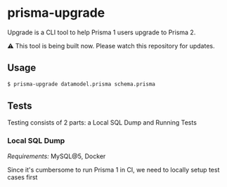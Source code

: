 # prisma-upgrade

Upgrade is a CLI tool to help Prisma 1 users upgrade to Prisma 2.

⚠️ This tool is being built now. Please watch this repository for updates.

## Usage

```sh
$ prisma-upgrade datamodel.prisma schema.prisma
```

## Tests

Testing consists of 2 parts: a Local SQL Dump and Running Tests

### Local SQL Dump

_Requirements:_ MySQL@5, Docker

Since it's cumbersome to run Prisma 1 in CI, we need to locally setup test cases first
